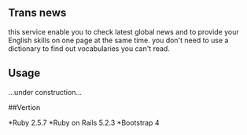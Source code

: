 ## Trans news

this service enable you to check latest global news and to provide your English skills on one page at the same time. you don't need to use a dictionary to find out vocabularies you can't read.

## Usage

...under construction...

##Vertion

*Ruby 2.5.7
*Ruby on Rails 5.2.3
*Bootstrap 4

